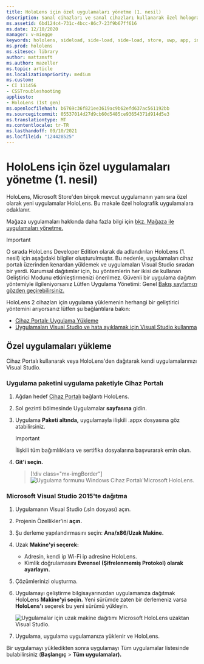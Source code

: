 ```yaml
---
title: HoloLens için özel uygulamaları yönetme (1. nesil)
description: Sanal cihazları ve sanal cihazları kullanarak özel holografik uygulamaları HoloLens yüklemeyi, kaldırmayı ve Cihaz Portalı Visual Studio.
ms.assetid: 6bd124c4-731c-4bcc-86c7-23f9b67ff616
ms.date: 12/10/2020
manager: v-miegge
keywords: hololens, sideload, side-load, side-load, store, uwp, app, install
ms.prod: hololens
ms.sitesec: library
author: mattzmsft
ms.author: mazeller
ms.topic: article
ms.localizationpriority: medium
ms.custom:
- CI 111456
- CSSTroubleshooting
appliesto:
- HoloLens (1st gen)
ms.openlocfilehash: b6769c36f821ee3619ac9b62efd637ac561192bb
ms.sourcegitcommit: 05537014d27d9cb60d5485ce93654371d914d5e3
ms.translationtype: MT
ms.contentlocale: tr-TR
ms.lasthandoff: 09/10/2021
ms.locfileid: "124428525"
---
```

# <a name="manage-custom-apps-for-hololens-1st-gen"></a>HoloLens için özel uygulamaları yönetme (1. nesil)

HoloLens, Microsoft Store'den birçok mevcut uygulamanın yanı sıra özel olarak yeni uygulamalar HoloLens. Bu makale özel holografik uygulamalara odaklanır.  

Mağaza uygulamaları hakkında daha fazla bilgi için [bkz. Mağaza ile uygulamaları yönetme.](holographic-store-apps.md)

> [!IMPORTANT]
> O sırada HoloLens Developer Edition olarak da adlandırılan HoloLens (1. nesil) için aşağıdaki bilgiler oluşturulmuştır. Bu nedenle, uygulamaları cihaz portalı üzerinden kenardan yüklemek ve uygulamaları Visual Studio sıradan bir yerdi. Kurumsal dağıtımlar için, bu yöntemlerin her ikisi de kullanan Geliştirici Modunu etkinleştirmenizi önerilmez. Güvenli bir uygulama dağıtım yöntemiyle ilgileniyorsanız Lütfen Uygulama Yönetimi: Genel [Bakış sayfamızı gözden geçirebilirsiniz.](app-deploy-overview.md)
>
> HoloLens 2 cihazları için uygulama yüklemenin herhangi bir geliştirici yöntemini arıyorsanız lütfen şu bağlantılara bakın:
>
> - [Cihaz Portalı: Uygulama Yükleme](/windows/mixed-reality/develop/platform-capabilities-and-apis/using-the-windows-device-portal#installing-an-app)
> - [Uygulamaları Visual Studio ve hata ayıklamak için Visual Studio kullanma](/windows/mixed-reality/develop/platform-capabilities-and-apis/using-visual-studio)

## <a name="install-custom-apps"></a>Özel uygulamaları yükleme

Cihaz Portalı kullanarak veya HoloLens'den dağıtarak kendi uygulamalarınızı Visual Studio.

### <a name="installing-an-application-package-with-the-device-portal"></a>Uygulama paketini uygulama paketiyle Cihaz Portalı

1. Ağdan hedef [Cihaz Portalı](/windows/mixed-reality/using-the-windows-device-portal) bağlantı HoloLens.

1. Sol gezinti bölmesinde Uygulamalar **sayfasına** gidin.

1. Uygulama **Paketi altında,** uygulamayla ilişkili .appx dosyasına göz atabilirsiniz.

   > [!IMPORTANT]
   > İlişkili tüm bağımlılıklara ve sertifika dosyalarına başvurarak emin olun.

1. **Git'i seçin.**

   > [!div class="mx-imgBorder"]
   > ![Uygulama formunu Windows Cihaz Portalı'Microsoft HoloLens.](images/deviceportal-appmanager.jpg)

### <a name="deploying-from-microsoft-visual-studio-2015"></a>Microsoft Visual Studio 2015'te dağıtma

1. Uygulamanın Visual Studio (.sln dosyası) açın.

1. Projenin Özellikler'ini **açın.**

1. Şu derleme yapılandırmasını seçin: **Ana/x86/Uzak Makine.**

1. Uzak **Makine'yi seçerek:**
   - Adresin, kendi ip Wi-Fi ip adresine HoloLens.
   - Kimlik doğrulamasını **Evrensel (Şifrelenmemiş Protokol) olarak ayarlayın.**
   
1. Çözümlerinizi oluşturma.

1. Uygulamayı geliştirme bilgisayarınızdan uygulamanıza dağıtmak HoloLens **Makine'yi seçin.** Yeni sürümde zaten bir derlemeniz varsa **HoloLens'ı** seçerek bu yeni sürümü yükleyin.  

   ![Uygulamalar için uzak makine dağıtımı Microsoft HoloLens uzaktan Visual Studio.](images/vs2015-remotedeployment.jpg)  
   
1. Uygulama, uygulama uygulamanıza yüklenir ve HoloLens.

Bir uygulamayı yükledikten sonra uygulamayı Tüm uygulamalar listesinde bulabilirsiniz  (**Başlangıç**  >  **Tüm uygulamalar).**
